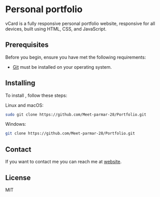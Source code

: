 # Personal portfolio


vCard is a fully responsive personal portfolio website, responsive for all devices, built using HTML, CSS, and JavaScript.

## Prerequisites

Before you begin, ensure you have met the following requirements:

* [Git](https://git-scm.com/downloads "Download Git") must be installed on your operating system.

## Installing 

To install , follow these steps:

Linux and macOS:

```bash
sudo git clone https://github.com/Meet-parmar-28/Portfolio.git
```

Windows:

```bash
git clone https://github.com/Meet-parmar-28/Portfolio.git
```

## Contact

If you want to contact me you can reach me at [website](https://meet-parmar-portfolio.netlify.app/).

## License

MIT

